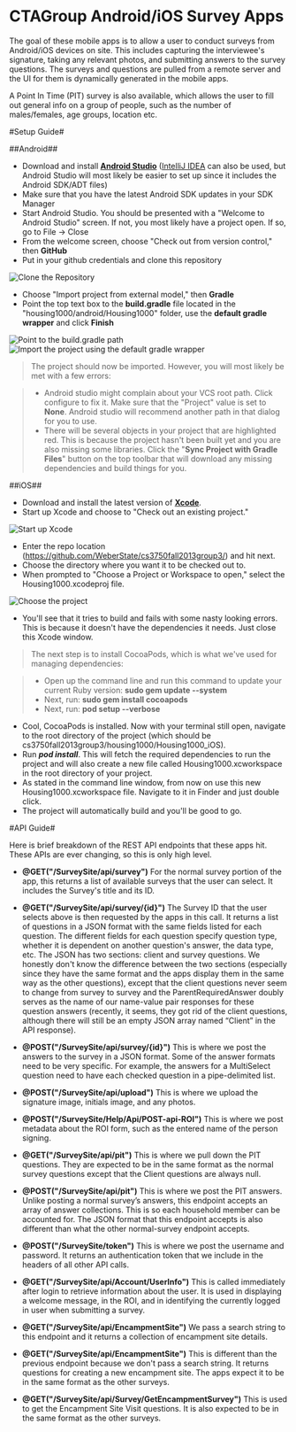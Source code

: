 CTAGroup Android/iOS Survey Apps
================================

The goal of these mobile apps is to allow a user to conduct surveys from Android/iOS devices on site.  This includes capturing the interviewee's signature, taking any relevant photos, and submitting answers to the survey questions.  The surveys and questions are pulled from a remote server and the UI for them is dynamically generated in the mobile apps.

A Point In Time (PIT) survey is also available, which allows the user to fill out general info on a group of people, such as the number of males/females, age groups, location etc.

#Setup Guide#

##Android##

- Download and install **[Android Studio](http://tools.android.com/download/studio/canary)** ([IntelliJ IDEA](http://www.jetbrains.com/idea/) can also be used, but Android Studio will most likely be easier to set up since it includes the Android SDK/ADT files)
- Make sure that you have the latest Android SDK updates in your SDK Manager
- Start Android Studio.  You should be presented with a "Welcome to Android Studio" screen.  If not, you most likely have a project open. If so, go to File -> Close
- From the welcome screen, choose "Check out from version control," then **GitHub**
- Put in your github credentials and clone this repository

![Clone the Repository](images/android-checkout.PNG)

- Choose "Import project from external model," then **Gradle**
- Point the top text box to the **build.gradle** file located in the "housing1000/android/Housing1000" folder, use the **default gradle wrapper** and click **Finish**

![Point to the build.gradle path](images/android-build.gradle.PNG)
![Import the project using the default gradle wrapper](images/android-import.PNG)

> The project should now be imported.  However, you will most likely be met with a few errors:

> - Android studio might complain about your VCS root path. Click configure to fix it. Make sure that the "Project" value is set to **None**.  Android studio will recommend another path in that dialog for you to use.
> - There will be several objects in your project that are highlighted red.  This is because the project hasn't been built yet and you are also missing some libraries. Click the "**Sync Project with Gradle Files**" button on the top toolbar that will download any missing dependencies and build things for you.


##iOS##

- Download and install the latest version of **[Xcode](https://developer.apple.com/xcode/downloads/)**.
- Start up Xcode and choose to "Check out an existing project."

![Start up Xcode](images/xcodeStartup.PNG)

- Enter the repo location (https://github.com/WeberState/cs3750fall2013group3/) and hit next.
- Choose the directory where you want it to be checked out to.
- When prompted to "Choose a Project or Workspace to open," select the Housing1000.xcodeproj file.

![Choose the project](images/xcodeproject.PNG)

- You'll see that it tries to build and fails with some nasty looking errors. This is because it doesn't have the dependencies it needs. Just close this Xcode window.

> The next step is to install CocoaPods, which is what we've used for managing dependencies:

> - Open up the command line and run this command to update your current Ruby version: **sudo gem update --system**
> - Next, run: **sudo gem install cocoapods**
> - Next, run: **pod setup --verbose**

- Cool, CocoaPods is installed. Now with your terminal still open, navigate to the root directory of the project (which should be cs3750fall2013group3/housing1000/Housing1000_iOS).
- Run ***pod install***. This will fetch the required dependencies to run the project and will also create a new file called Housing1000.xcworkspace in the root directory of your project.
- As stated in the command line window, from now on use this new Housing1000.xcworkspace file. Navigate to it in Finder and just double click.
- The project will automatically build and you'll be good to go.

#API Guide#

Here is brief breakdown of the REST API endpoints that these apps hit. These APIs are ever changing, so this is only high level.

- **@GET("/SurveySite/api/survey")** For the normal survey portion of the app, this returns a list of available surveys that the user can select. It includes the Survey's title and its ID. 

- **@GET("/SurveySite/api/survey/{id}")** The Survey ID that the user selects above is then requested by the apps in this call. It returns a list of questions in a JSON format with the same fields listed for each question. The different fields for each question specify question type, whether it is dependent on another question's answer, the data type, etc. The JSON has two sections: client and survey questions. We honestly don't know the difference between the two sections (especially since they have the same format and the apps display them in the same way as the other questions), except that the client questions never seem to change from survey to survey and the ParentRequiredAnswer doubly serves as the name of our name-value pair responses for these question answers (recently, it seems, they got rid of the client questions, although there will still be an empty JSON array named “Client” in the API response).

- **@POST("/SurveySite/api/survey/{id}")** This is where we post the answers to the survey in a JSON format. Some of the answer formats need to be very specific. For example, the answers for a MultiSelect question need to have each checked question in a pipe-delimited list.

- **@POST("/SurveySite/api/upload")** This is where we upload the signature image, initials image, and any photos.

- **@POST("/SurveySite/Help/Api/POST-api-ROI")** This is where we post metadata about the ROI form, such as the entered name of the person signing.

- **@GET("/SurveySite/api/pit")** This is where we pull down the PIT questions. They are expected to be in the same format as the normal survey questions except that the Client questions are always null.

- **@POST("/SurveySite/api/pit")** This is where we post the PIT answers. Unlike posting a normal survey’s answers, this endpoint accepts an array of answer collections. This is so each household member can be accounted for. The JSON format that this endpoint accepts is also different than what the other normal-survey endpoint accepts.

- **@POST("/SurveySite/token")** This is where we post the username and password. It returns an authentication token that we include in the headers of all other API calls. 

- **@GET("/SurveySite/api/Account/UserInfo")** This is called immediately after login to retrieve information about the user. It is used in displaying a welcome message, in the ROI, and in identifying the currently logged in user when submitting a survey.

- **@GET("/SurveySite/api/EncampmentSite")** We pass a search string to this endpoint and it returns a collection of encampment site details.

- **@GET("/SurveySite/api/EncampmentSite")** This is different than the previous endpoint because we don't pass a search string. It returns questions for creating a new encampment site. The apps expect it to be in the same format as the other surveys.

- **@GET("/SurveySite/api/Survey/GetEncampmentSurvey")** This is used to get the Encampment Site Visit questions. It is also expected to be in the same format as the other surveys.


